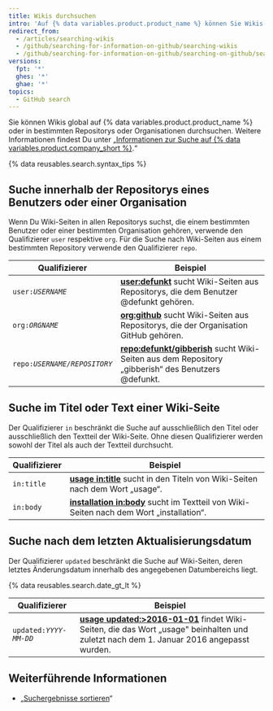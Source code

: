 ```yaml
---
title: Wikis durchsuchen
intro: 'Auf {% data variables.product.product_name %} können Sie Wikis durchsuchen und die Suchergebnisse mit den folgenden Kennzeichnern der Wiki-Suche in beliebiger Kombination eingrenzen.'
redirect_from:
  - /articles/searching-wikis
  - /github/searching-for-information-on-github/searching-wikis
  - /github/searching-for-information-on-github/searching-on-github/searching-wikis
versions:
  fpt: '*'
  ghes: '*'
  ghae: '*'
topics:
  - GitHub search
---
```


Sie können Wikis global auf {% data variables.product.product_name %} oder in bestimmten Repositorys oder Organisationen durchsuchen. Weitere Informationen findest Du unter „[Informationen zur Suche auf {% data variables.product.company_short %}](/search-github/getting-started-with-searching-on-github/about-searching-on-github).“

{% data reusables.search.syntax_tips %}

## Suche innerhalb der Repositorys eines Benutzers oder einer Organisation

Wenn Du Wiki-Seiten in allen Repositorys suchst, die einem bestimmten Benutzer oder einer bestimmten Organisation gehören, verwende den Qualifizierer `user` respektive `org`. Für die Suche nach Wiki-Seiten aus einem bestimmten Repository verwende den Qualifizierer `repo`.

| Qualifizierer             | Beispiel                                                                                                                                                     |
| ------------------------- | ------------------------------------------------------------------------------------------------------------------------------------------------------------ |
| <code>user:<em>USERNAME</em></code> | [**user:defunkt**](https://github.com/search?q=user%3Adefunkt&type=Wikis) sucht Wiki-Seiten aus Repositorys, die dem Benutzer @defunkt gehören.              |
| <code>org:<em>ORGNAME</em></code> | [**org:github**](https://github.com/search?q=org%3Agithub&type=Wikis&utf8=%E2%9C%93) sucht Wiki-Seiten aus Repositorys, die der Organisation GitHub gehören. |
| <code>repo:<em>USERNAME/REPOSITORY</em></code> | [**repo:defunkt/gibberish**](https://github.com/search?q=user%3Adefunkt&type=Wikis) sucht Wiki-Seiten aus dem Repository „gibberish“ des Benutzers @defunkt. |

## Suche im Titel oder Text einer Wiki-Seite

Der Qualifizierer `in` beschränkt die Suche auf ausschließlich den Titel oder ausschließlich den Textteil der Wiki-Seite. Ohne diesen Qualifizierer werden sowohl der Titel als auch der Textteil durchsucht.

| Qualifizierer | Beispiel                                                                                                                                                  |
| ------------- | --------------------------------------------------------------------------------------------------------------------------------------------------------- |
| `in:title`    | [**usage in:title**](https://github.com/search?q=usage+in%3Atitle&type=Wikis) sucht in den Titeln von Wiki-Seiten nach dem Wort „usage“.                  |
| `in:body`     | [**installation in:body**](https://github.com/search?q=installation+in%3Abody&type=Wikis) sucht im Textteil von Wiki-Seiten nach dem Wort „installation“. |

## Suche nach dem letzten Aktualisierungsdatum

Der Qualifizierer `updated` beschränkt die Suche auf Wiki-Seiten, deren letztes Änderungsdatum innerhalb des angegebenen Datumbereichs liegt.

{% data reusables.search.date_gt_lt %}

| Qualifizierer             | Beispiel                                                                                                                                                                                                      |
| ------------------------- | ------------------------------------------------------------------------------------------------------------------------------------------------------------------------------------------------------------- |
| <code>updated:<em>YYYY-MM-DD</em></code> | [**usage updated:>2016-01-01**](https://github.com/search?q=usage+updated%3A>2016-01-01&type=Wikis) findet Wiki-Seiten, die das Wort „usage" beinhalten und zuletzt nach dem 1. Januar 2016 angepasst wurden. |

## Weiterführende Informationen

- „[Suchergebnisse sortieren](/search-github/getting-started-with-searching-on-github/sorting-search-results/)“
